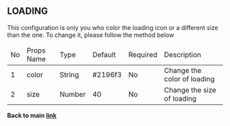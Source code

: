 ## LOADING ##

This configuration is only you who color the loading icon or a different size than the one. To change it, please follow the method below

<table>
  <thead>
    <tr>
      <td>No</td>
      <td>Props Name</td>
      <td>Type</td>
      <td>Default</td>
      <td>Required</td>
      <td>Description</td>
    </tr>
</thead>
<tbody>
  <tr>
    <td>1</td>
    <td>color</td>
    <td>String</td>
    <td>#2196f3</td>
    <td>No</td>
    <td>Change the color of loading</td>
  </tr>
  <tr>
    <td>2</td>
    <td>size</td>
    <td>Number</td>
    <td>40</td>
    <td>No</td>
    <td>Change the size of loading</td>
  </tr>
</tbody>
</table>

<b>Back to main <a href="https://github.com/azharprabudi/react-autogenerate-crud">link</a></b>
